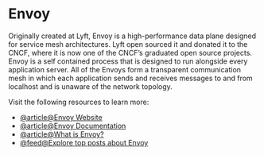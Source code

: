 # Envoy

Originally created at Lyft, Envoy is a high-performance data plane designed for service mesh architectures. Lyft open sourced it and donated it to the CNCF, where it is now one of the CNCF’s graduated open source projects. Envoy is a self contained process that is designed to run alongside every application server. All of the Envoys form a transparent communication mesh in which each application sends and receives messages to and from localhost and is unaware of the network topology.

Visit the following resources to learn more:

- [@article@Envoy Website](https://www.envoyproxy.io/)
- [@article@Envoy Documentation](https://www.envoyproxy.io/docs/envoy/latest/start/start)
- [@article@What is Envoy?](https://www.envoyproxy.io/docs/envoy/latest/intro/what_is_envoy)
- [@feed@Explore top posts about Envoy](https://app.daily.dev/tags/envoy?ref=roadmapsh)
